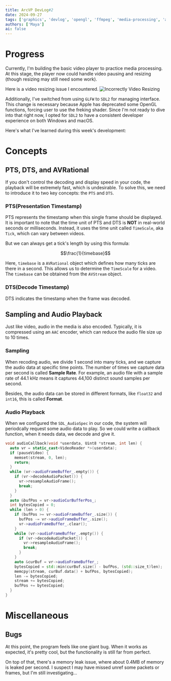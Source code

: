 ```yaml
---
title: ArcVP DevLog#2
date: 2024-09-27
tags: ['graphics', 'devlog', 'opengl', 'ffmpeg', 'media-processing', 'arcvp']
authors: ['Maya']
ai: false
---
```


# Progress

Currently, I'm building the basic video player to practice media processing.
At this stage, the player now could handle video pausing and resizing (though resizing may still need some work).

Here is a video resizing issue I encountered.
![Incorrectly Video Resizing](/devlog/incorrect-resize.png)

Additionally, I've switched from using `GLFW` to `SDL2` for managing interface.
This change is necessary because Apple has deprecated some OpenGL functions, forcing user
to use the freking shader. Since I'm not ready to dive into that right now,
I opted for `SDL2` to have a consistent developer experience on both Windows and macOS.

Here's what I've learned during this week's development:

# Concepts

## PTS, DTS, and AVRational

If you don't control the decoding and display speed in your code, the playback will be extremely fast,
which is undesirable. To solve this, we need to
introduce it to two key concepts: the `PTS` and `DTS`.

### PTS(Presentation Timestamp)

PTS represents the timestamp when this single frame should be displayed.
It is important to note that the time unit of PTS and DTS is **NOT**
in real-world seconds or milliseconds. Instead, it uses the time unit called
`TimeScale`, aka `Tick`, which can vary between videos.

But we can always get a tick's length by using this formula:

$$\frac{1}{timebase}$$

Here, `timebase` is a `AVRational` object which defines how many ticks are there in a second.
This allows us to determine the `TimeScale` for a video. The `timebase` can be obtained from the `AVStream` object.

### DTS(Decode Timestamp)

DTS indicates the timestamp when the frame was decoded.

## Sampling and Audio Playback

Just like video, audio in the media is also encoded. Typically,
it is compressed using an `AAC` encoder, which can reduce the audio file
size up to 10 times.

### Sampling

When recoding audio, we divide 1 second into many ticks, and we capture the audio data
at specific time points. The number of times we capture data per second is called **Sample Rate**.
For example, an audio file with a sample rate of 44.1 kHz means it captures 44,100 distinct sound samples per second.

Besides, the audio data can be stored in different formats, like `float32` and `int16`,
this is called **Format**.

### Audio Playback

When we configured the `SDL_AudioSpec` in our code, the system will periodcally request some audio data to play. So we could write a callback function,
when it needs data, we decode and give it.

```cpp
void audioCallback(void *userdata, Uint8 *stream, int len) {
  auto vr = static_cast<VideoReader *>(userdata);
  if (pauseVideo) {
    memset(stream, 0, len);
    return;
  }
  while (vr->audioFrameBuffer_.empty()) {
    if (vr->decodeAudioPacket()) {
      vr->resampleAudioFrame();
      break;
    }
  }
  auto &bufPos = vr->audioCurBufferPos_;
  int bytesCopied = 0;
  while (len > 0) {
    if (bufPos >= vr->audioFrameBuffer_.size()) {
      bufPos -= vr->audioFrameBuffer_.size();
      vr->audioFrameBuffer_.clear();
    }
    while (vr->audioFrameBuffer_.empty()) {
      if (vr->decodeAudioPacket()) {
        vr->resampleAudioFrame();
        break;
      }
    }
    auto &curBuf = vr->audioFrameBuffer_;
    bytesCopied = std::min(curBuf.size() - bufPos, (std::size_t)len);
    memcpy(stream, curBuf.data() + bufPos, bytesCopied);
    len -= bytesCopied;
    stream += bytesCopied;
    bufPos += bytesCopied;
  }
}
```

# Miscellaneous

## Bugs

At this point, the program feels like one giant bug. When it works as expected, it's pretty cool, but the functionality is still far from perfect.

On top of that, there's a memory leak issue, where about 0.4MB of memory is leaked per second. I suspect I may have missed unref some packets or frames, but I'm still investigating…
